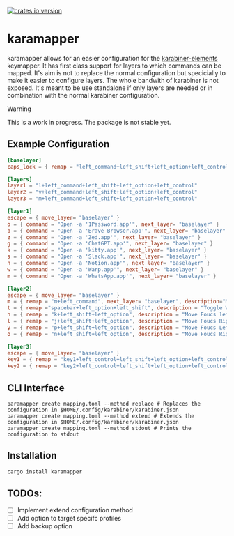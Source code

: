 [![crates.io version](https://img.shields.io/crates/v/paramapper)](https://crates.io/crates/paramapper)

# karamapper

karamapper allows for an easier configuration for the [karabiner-elements](https://github.com/pqrs-org/Karabiner-Elements) keymapper.
It has first class support for layers to which commands can be mapped.
It's aim is not to replace the normal configuration but specicially to make it easier to configure layers.
The whole bandwith of karabiner is not exposed.
It's meant to be use standalone if only layers are needed or in combination with the normal karabiner configuration.

> [!WARNING]
> This is a work in progress. The package is not stable yet.


## Example Configuration
```toml
[baselayer]
caps_lock = { remap = "left_command+left_shift+left_option+left_control"}

[layers]
layer1 = "l+left_command+left_shift+left_option+left_control"
layer2 = "v+left_command+left_shift+left_option+left_control"
layer3 = "m+left_command+left_shift+left_option+left_control"

[layer1]
escape = { move_layer= "baselayer" }
o = { command = "Open -a '1Password.app'", next_layer= "baselayer" }
b = { command = "Open -a 'Brave Browser.app'", next_layer= "baselayer" }
z = { command = "Open -a 'Zed.app'", next_layer= "baselayer" }
g = { command = "Open -a 'ChatGPT.app'", next_layer= "baselayer" }
k = { command = "Open -a 'kitty.app'", next_layer= "baselayer" }
s = { command = "Open -a 'Slack.app'", next_layer= "baselayer" }
n = { command = "Open -a 'Notion.app'", next_layer= "baselayer" }
w = { command = "Open -a 'Warp.app'", next_layer= "baselayer" }
m = { command = "Open -a 'WhatsApp.app'", next_layer= "baselayer" }

[layer2]
escape = { move_layer= "baselayer" }
m = { remap = "m+left_command", next_layer= "baselayer", description="Minimize Window" }
t = { remap ="spacebar+left_option+left_shift", description = "Toggle Window Layout" }
h = { remap = "k+left_shift+left_option", description = "Move Foucs left"}
l = { remap = "j+left_shift+left_option", description = "Move Foucs Right"}
y = { remap = "p+left_shift+left_option", description = "Move Foucs Left Screen"}
o = { remap = "n+left_shift+left_option", description = "Move Foucs Right Screen"}

[layer3]
escape = { move_layer= "baselayer" }
key1 = { remap = "key1+left_control+left_shift+left_option+left_control", next_layer= "baselayer", description = "Move to Space 1" }
key2 = { remap = "key2+left_control+left_shift+left_option+left_control", next_layer= "baselayer", description = "Move to Space 2"
```


## CLI Interface
```
paramapper create mapping.toml --method replace # Replaces the configuration in $HOME/.config/karabiner/karabiner.json
paramapper create mapping.toml --method extend # Extends the configuration in $HOME/.config/karabiner/karabiner.json
paramapper create mapping.toml --method stdout # Prints the configuration to stdout
```

## Installation
```bash
cargo install karamapper
```

## TODOs:
- [ ] Implement extend configuration method
- [ ] Add option to target specifc profiles
- [ ] Add backup option
